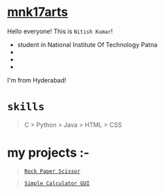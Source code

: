 # [mnk17arts](https://github.com/mnk17arts/mnk17arts)
Hello everyone!
 This is `Nitish Kumar`!
 * student in National Institute Of Technology Patna
 * 
 *
 *
 I'm from Hyderabad! 
 
#  `skills`
 > C > Python > Java  > HTML > CSS

# **my projects** :- 

 > [`Rock Paper Scissor`](https://github.com/mnk17arts/Rock-Paper-Scissor)
   
 > [`Simple Calculator GUI`](https://github.com/mnk17arts/Simple-Calculator-GUI)
  
